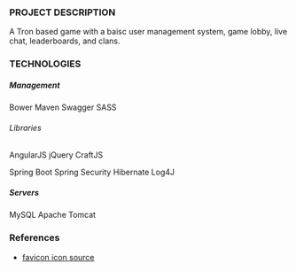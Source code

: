 ### PROJECT DESCRIPTION
A Tron based game with a baisc user management system, game lobby, live chat, leaderboards, and clans.

### TECHNOLOGIES
##### Management
Bower
Maven
Swagger
SASS

###### Libraries
AngularJS
jQuery
CraftJS

Spring Boot
Spring Security
Hibernate
Log4J

##### Servers
MySQL
Apache Tomcat

### References
* [favicon icon source](http://www.favicon.cc/?action=icon&file_id=15276)
